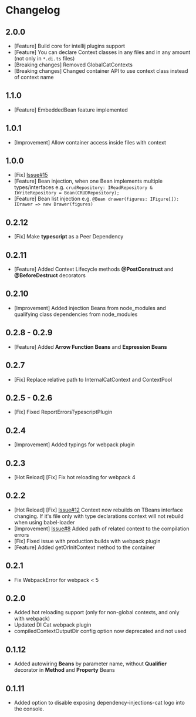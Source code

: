 # Changelog

## 2.0.0
- [Feature] Build core for intellij plugins support
- [Feature] You can declare Context classes in any files and in any amount (not only in `*.di.ts` files)
- [Breaking changes] Removed GlobalCatContexts
- [Breaking changes] Changed container API to use context class instead of context name

## 1.1.0

- [Feature] EmbeddedBean feature implemented

## 1.0.1

- [Improvement] Allow container access inside files with context

## 1.0.0

- [Fix] [Issue#15](https://github.com/artem1458/dependency-injection-cat/issues/26)
- [Feature] Bean injection, when one Bean implements multiple types/interfaces e.g. `crudRepository: IReadRepository & IWriteRepository = Bean(CRUDRepository);`
- [Feature] Bean list injection e.g. `@Bean drawer(figures: IFigure[]): IDrawer => new Drawer(figures)`

## 0.2.12

- [Fix] Make **typescript** as a Peer Dependency

## 0.2.11

- [Feature] Added Context Lifecycle methods **@PostConstruct** and **@BeforeDestruct** decorators

## 0.2.10

- [Improvement] Added injection Beans from node_modules and qualifying class dependencies from node_modules

## 0.2.8 - 0.2.9

- [Feature] Added **Arrow Function Beans** and **Expression Beans**

## 0.2.7

- [Fix] Replace relative path to InternalCatContext and ContextPool

## 0.2.5 - 0.2.6

- [Fix] Fixed ReportErrorsTypescriptPlugin

## 0.2.4

- [Improvement] Added typings for webpack plugin

## 0.2.3

- [Hot Reload] [Fix] Fix hot reloading for webpack 4

## 0.2.2

- [Hot Reload] [Fix] [Issue#12](https://github.com/artem1458/dependency-injection-cat/issues/12) Context now rebuilds on TBeans interface changing. If it's file only with type declarations context will not rebuild when using babel-loader
- [Improvement] [Issue#8](https://github.com/artem1458/dependency-injection-cat/issues/8) Added path of related context to the compilation errors
- [Fix] Fixed issue with production builds with webpack plugin
- [Feature] Added getOrInitContext method to the container

## 0.2.1

- Fix WebpackError for webpack < 5

## 0.2.0

- Added hot reloading support (only for non-global contexts, and only with webpack)
- Updated DI Cat webpack plugin
- compiledContextOutputDir config option now deprecated and not used

## 0.1.12

- Added autowiring **Beans** by parameter name, without **Qualifier** decorator in **Method** and **Property** Beans

## 0.1.11

- Added option to disable exposing dependency-injections-cat logo into the console.
